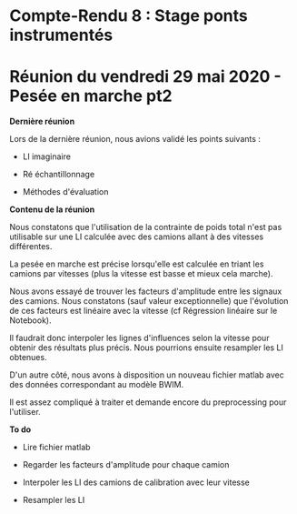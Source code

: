# **Compte-Rendu 8 : Stage ponts instrumentés**

# **Réunion du vendredi 29 mai 2020 - Pesée en marche pt2**




**Dernière réunion**

Lors de la dernière réunion, nous avions validé les points suivants :

- LI imaginaire

- Ré échantillonnage

- Méthodes d'évaluation



**Contenu de la réunion**

Nous constatons que l'utilisation de la contrainte de poids total n'est pas utilisable sur une LI calculée avec des camions allant à des vitesses différentes.

La pesée en marche est précise lorsqu'elle est calculée en triant les camions par vitesses (plus la vitesse est basse et mieux cela marche).

Nous avons essayé de trouver les facteurs d'amplitude entre les signaux des camions. Nous constatons (sauf valeur exceptionnelle) que l'évolution de ces facteurs est linéaire avec la vitesse (cf Régression linéaire sur le Notebook).

Il faudrait donc interpoler les lignes d'influences selon la vitesse pour obtenir des résultats plus précis. Nous pourrions ensuite resampler les LI obtenues.

D'un autre côté, nous avons à disposition un nouveau fichier matlab avec des données correspondant au modèle BWIM.

Il est assez compliqué à traiter et demande encore du preprocessing pour l'utiliser.




**To do**

- Lire fichier matlab

- Regarder les facteurs d'amplitude pour chaque camion

- Interpoler les LI des camions de calibration avec leur vitesse

- Resampler les LI
